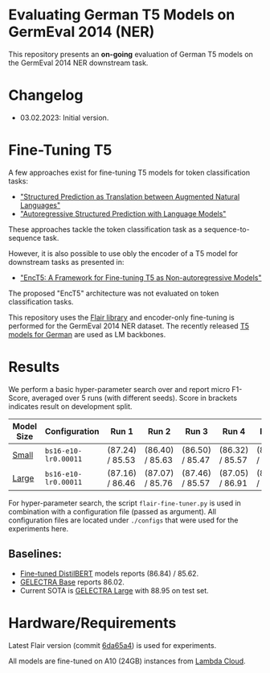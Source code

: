 # Evaluating German T5 Models on GermEval 2014 (NER)

This repository presents an **on-going** evaluation of German T5 models on the GermEval 2014 NER downstream task.

# Changelog

* 03.02.2023: Initial version.

# Fine-Tuning T5

A few approaches exist for fine-tuning T5 models for token classification tasks:

* ["Structured Prediction as Translation between Augmented Natural Languages"](https://arxiv.org/abs/2101.05779)
* ["Autoregressive Structured Prediction with Language Models"](https://arxiv.org/abs/2210.14698)

These approaches tackle the token classification task as a sequence-to-sequence task.

However, it is also possible to use obly the encoder of a T5 model for downstream tasks as presented in:

* ["EncT5: A Framework for Fine-tuning T5 as Non-autoregressive Models"](https://arxiv.org/abs/2110.08426)

The proposed "EncT5" architecture was not evaluated on token classification tasks.

This repository uses the [Flair library](https://github.com/flairNLP/flair) and encoder-only fine-tuning is performed
for the GermEval 2014 NER dataset. The recently released [T5 models for German](https://huggingface.co/GermanT5) are
used as LM backbones.

# Results

We perform a basic hyper-parameter search over and report micro F1-Score, averaged over 5 runs (with different seeds).
Score in brackets indicates result on development split.

| Model Size                                                                      | Configuration        | Run 1           | Run 2           | Run 3           | Run 4           | Run 5           | Avg.
| ------------------------------------------------------------------------------- | -------------------- | --------------- | --------------- | --------------- | --------------- | --------------- | ---------------
| [Small](https://huggingface.co/GermanT5/t5-efficient-gc4-all-german-small-el32) | `bs16-e10-lr0.00011` | (87.24) / 85.53 | (86.40) / 85.63 | (86.50) / 85.47 | (86.32) / 85.57 | (86.77) / 85.38 | (86.65) / 85.52
| [Large](https://huggingface.co/GermanT5/t5-efficient-gc4-all-german-large-nl36) | `bs16-e10-lr0.00011` | (87.16) / 86.46 | (87.07) / 85.76 | (87.46) / 85.57 | (87.05) / 86.91 | (87.15) / 86.11 | (87.18) / 86.16

For hyper-parameter search, the script `flair-fine-tuner.py` is used in combination with a configuration file (passed as argument).
All configuration files are located under `./configs` that were used for the experiments here.

## Baselines:

* [Fine-tuned DistilBERT](https://huggingface.co/dbmdz/flair-distilbert-ner-germeval14) models reports (86.84) / 85.62.
* [GELECTRA Base](https://aclanthology.org/2020.coling-main.598/) reports 86.02.
* Current SOTA is [GELECTRA Large](https://aclanthology.org/2020.coling-main.598/) with 88.95 on test set.

# Hardware/Requirements

Latest Flair version (commit [6da65a4](https://github.com/flairNLP/flair/tree/6da65a4f665bb333f639067bc5f868046880e63b)) is used for experiments.

All models are fine-tuned on A10 (24GB) instances from [Lambda Cloud](https://lambdalabs.com/service/gpu-cloud).
